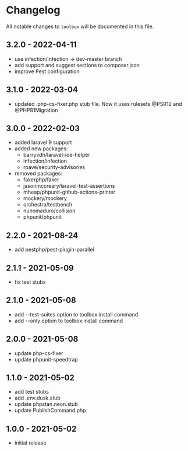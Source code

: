 # Changelog

All notable changes to `toolbox` will be documented in this file.

## 3.2.0 - 2022-04-11

- use infection/infection -> dev-master branch
- add support and suggest sections to composer.json
- improve Pest configuration


## 3.1.0 - 2022-03-04

- updated .php-cs-fixer.php stub file. Now it uses rulesets @PSR12 and @PHP81Migration

## 3.0.0 - 2022-02-03

- added laravel 9 support
- added new packages: 
    - barryvdh/laravel-ide-helper
    - infection/infection
    - roave/security-advisories
- removed packages:
    - fakerphp/faker
    - jasonmccreary/laravel-test-assertions
    - mheap/phpunit-github-actions-printer
    - mockery/mockery
    - orchestra/testbench
    - nunomaduro/collision
    - phpunit/phpunit

## 2.2.0 - 2021-08-24

- add pestphp/pest-plugin-parallel

## 2.1.1 - 2021-05-09

- fix test stubs

## 2.1.0 - 2021-05-08

- add --test-suites option to toolbox:install command
- add --only option to toolbox:install command

## 2.0.0 - 2021-05-08

- update php-cs-fixer
- update phpunit-speedtrap

## 1.1.0 - 2021-05-02

- add test stubs
- add .env.dusk.stub
- update phpstan.neon.stub
- update PublishCommand.php

## 1.0.0 - 2021-05-02

- initial release

